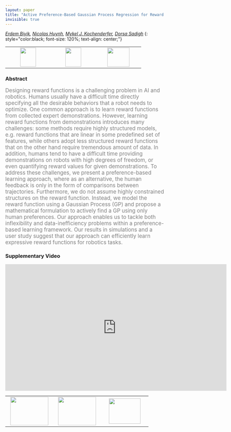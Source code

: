 ```yaml
---
layout: paper
title: "Active Preference-Based Gaussian Process Regression for Reward Learning"
invisible: true
---
```

*[Erdem Biyik](http://stanford.edu/~ebiyik/), [Nicolas Huynh](https://www.linkedin.com/in/nicolas-h-24816b18b), [Mykel J. Kochenderfer](https://mykel.kochenderfer.com/), [Dorsa Sadigh](https://dorsa.fyi/)*
{: style="color:black; font-size: 120%; text-align: center;"}

<table width="30%"> <tr>
<td style="width: 20%; text-align: center;"><a href="1298"><img src="{{ site.baseurl }}/images/paper_link.png"
width = "50"  height = "60"/> </a> </td>

<td style="width: 20%; text-align: center;"><a href="https://github.com/Stanford-ILIAD/active-preference-based-gpr"><img src="{{ site.baseurl }}/images/software_link.png"
width = "50"  height = "60"/> </a> </td>

<td style="width: 20%; text-align: center;"><a href="nan"><img src="{{ site.baseurl }}/images/pheedloop_link.png"
width = "70"  height = "60"/> </a> </td>

</tr></table>

### Abstract
<html><p style="color:gray; font-size: 120%; text-align: justified;">
Designing reward functions is a challenging problem in AI and robotics. Humans usually have a difficult time directly specifying all the desirable behaviors that a robot needs to optimize. One common approach is to learn reward functions from collected expert demonstrations. However, learning reward functions from demonstrations introduces many challenges: some methods require highly structured models, e.g. reward functions that are linear in some predefined set of features, while others adopt less structured reward functions that on the other hand require tremendous amount of data. In addition, humans tend to have a difficult time providing demonstrations on robots with high degrees of freedom, or even quantifying reward values for given demonstrations. To address these challenges, we present a preference-based learning approach, where as an alternative, the human feedback is only in the form of comparisons between trajectories. Furthermore, we do not assume highly constrained structures on the reward function. Instead,  we model the reward function using a Gaussian Process (GP) and propose a mathematical formulation to actively find a GP using only human preferences. Our approach enables us to tackle both inflexibility and data-inefficiency problems within a preference-based learning framework. Our results in simulations and a user study suggest that our approach can efficiently learn expressive reward functions for robotics tasks. 
</p></html>

### Supplementary Video
<iframe width="700" height="400" src="https://www.youtube.com/embed/SLSO2lBj9Mw " frameborder="0" allow="accelerometer; autoplay; encrypted-media; gyroscope; picture-in-picture" allowfullscreen></iframe>

<table width="100%"><tr><td style="width: 30%; text-align: center;"><a href="{{ site.baseurl }}/program/papers/40"> <img src="{{ site.baseurl }}/images/previous_icon.png" width = "120"  height = "90"/> </a> </td>

<td style="width: 30%; text-align: center;"><a href="{{ site.baseurl }}/program/papers"> <img src="{{ site.baseurl }}/images/overview_icon.png" width = "120"  height = "90"/> </a> </td> 

<td style="width: 30%; text-align: center;"><a href="{{ site.baseurl }}/program/papers/42"> <img src="{{ site.baseurl }}/images/next_icon.png" width = "100"  height = "80"/> </a> </td> 

</tr></table>

